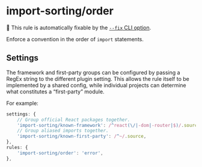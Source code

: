 # import-sorting/order

🔧 This rule is automatically fixable by the [`--fix` CLI option](https://eslint.org/docs/latest/user-guide/command-line-interface#--fix).

Enforce a convention in the order of `import` statements.

## Settings

The framework and first-party groups can be configured by passing a RegEx
string to the different plugin setting. This allows the rule itself to be
implemented by a shared config, while individual projects can determine what
constitutes a “first-party” module.

For example:

```js
settings: {
	// Group official React packages together.
	'import-sorting/known-framework': /^react(\/|-dom|-router|$)/.source,
	// Group aliased imports together.
	'import-sorting/known-first-party': /^~/.source,
},
rules: {
	'import-sorting/order': 'error',
},
```
